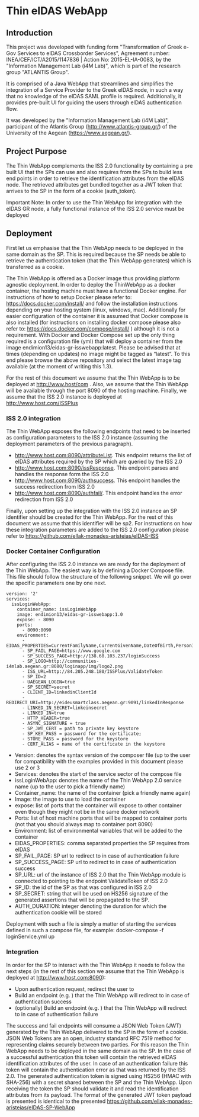 # Thin eIDAS WebApp 

## Introduction

This project was developed with funding form "Transformation of Greek e-Gov Services to eIDAS Crossborder Services", Agreement number: INEA/CEF/ICT/A2015/1147836 | Action No: 2015-EL-IA-0083, by the "Information Management Lab (i4M Lab)", which is part of the research group  "ATLANTIS Group".

It is comprised of a Java WebApp that streamlines and simplifies the integration of a Service Provider to the Greek eIDAS node, in such a way that no
knowledge of the eIDAS SAML  profile is required. Additionally, it provides pre-built UI for guiding the users through eIDAS authentication flow. 

It was developed by the "Information Management Lab (i4M Lab)", participant of the Atlantis Group (http://www.atlantis-group.gr/) of the University of the Aegean (https://www.aegean.gr/).

## Project Purpose

The Thin WebApp complements the ISS 2.0 functionality by containing a pre built UI that the SPs can use and also requires from the SPs to build less end points in order to retrieve the identification attributes from the eIDAS node. The retrieved attributes get bundled together as a JWT token that arrives to the SP in the form of a cookie (auth_token).

Important Note: In order to use the Thin WebApp for integration with the eIDAS GR node, a fully functional instance of the ISS 2.0 service must be deployed

## Deployment
First let us emphasise that the Thin WebApp needs to be deployed in the same domain as the SP. This is required because the SP needs be able to retrieve the authentication token (that the Thin WebApp generates) which is transferred as a cookie.

The Thin WebApp is offered as a Docker image thus providing platform agnostic deployment. In order to deploy the ThinWebApp as a docker container, the hosting machine must have a functional Docker engine. For instructions of how to setup Docker please refer to: https://docs.docker.com/install/ and follow the installation instructions depending on your hosting system (linux, windows, mac). Additionally for easier configuration of the container it is assumed that Docker compose is also installed (for instructions on installing docker compose please also refer to: https://docs.docker.com/compose/install/ ) although it is not a requirement. With Docker and Docker Compose set up the only thing required is a configuration file (yml) that will deploy a container from the image endimion13/eidas-gr-isswebapp:latest. Please be advised that at times (depending on updates) no image might be tagged as “latest”. To this end please browse the above repository and select the latest image tag available (at the moment of writing this 1.3).

For the rest of this document we assume that the Thin WebApp is to be deployed at http://www.host/com . Also, we assume that the Thin WebApp will be available through the port 8090 of the hosting machine. Finally, we assume that the ISS 2.0 instance is deployed at http://www.host.com/ISSPlus

### ISS 2.0 integration

The Thin WebApp exposes the following endpoints that need to be inserted as configuration parameters to the ISS 2.0 instance (assuming the deployment parameters of the previous paragraph).
- http://www.host.com:8090/attributeList. This endpoint returns the list of eIDAS attributes required by the SP which are queried by the ISS 2.0
- http://www.host.com:8090/issResponse. This endpoint parses and handles the response form the ISS 2.0
- http://www.host.com:8090/authsuccess. This endpoint handles the success redirection from ISS 2.0
- http://www.host.com:8090/authfail/. This endpoint handles the error redirection from ISS 2.0

Finally, upon setting up the integration with the ISS 2.0 instance an SP identifier should be created for the Thin WebApp.
For the rest of this document we assume that this identifier will be sp2. 
For instructions on how these integration parameters are added to the ISS 2.0 configuration please refer to  https://github.com/ellak-monades-aristeias/eIDAS-ISS

### Docker Container Configuration

After configuring the ISS 2.0 instance we are ready for the deployment of the Thin WebApp. The easiest way is by defining a Docker Compose file. This file should follow the structure of the following snippet. We will go over the specific parameters one by one next.
```
version: '2'
services: 
  issLoginWebApp: 
    container_name: issLoginWebApp 
    image: endimion13/eidas-gr-isswebapp:1.0 
    expose: - 8090 
    ports: 
      - 8090:8090 
    environment: 
      - EIDAS_PROPERTIES=CurrentFamilyName,CurrentGivenName,DateOfBirth,PersonIdentifier
      - SP_FAIL_PAGE=https://www.google.com
      - SP_SUCCESS_PAGE=http://138.68.103.237/loginSuccess
      - SP_LOGO=http://communities-i4mlab.aegean.gr:8080/loginapp/img/logo2.png
      - ISS_URL=http://84.205.248.180/ISSPlus/ValidateToken
      - SP_ID=2
      - UAEGEAN_LOGIN=true
      - SP_SECRET=secret
      - CLIENT_ID=linkedinClientId
      - REDIRECT_URI=http://eideusmartclass.aegean.gr:9091/linkedInResponse
      - LINKED_IN_SECRET=linkeinsecret
      - LINKED_IN=true
      - HTTP_HEADER=true
      - ASYNC_SIGNATURE = true
      - SP_JWT_CERT = path to private key keystore
      - SP_KEY_PASS = password for the certificate;
      - STORE_PASS = password for the keystore
      - CERT_ALIAS = name of the certificate in the keystore
```

- Version: denotes the syntax version of the composer file (up to the user for compatibility with the examples provided in this document please use 2 or 3
- Services: denotes the start of the service sector of the compose file
- issLoginWebApp: denotes the name of the Thin WebApp 2.0 service name (up to the user to pick a friendly name)
- Container_name: the name of the container (pick a friendly name again)
- Image: the image to use to load the container
- expose: list of ports that the container will expose to other container even though they might not be in the same docker network
- Ports: list of host machine ports that will be mapped to container ports (not that you should always map to container port 8090)
- Environment: list of environmental variables that will be added to the container
- EIDAS_PROPERTIES: comma separated properties the SP requires from eIDAS
- SP_FAIL_PAGE: SP url to redirect to in case of authentication failure
- SP_SUCCESS_PAGE: SP url to redirect to in case of authentication success
- SP_URL: url of the instance of ISS 2.0 that the Thin WebApp module is connected to pointing to the endpoint ValidateToken of ISS 2.0
- SP_ID: the id of the SP as that was configured in ISS 2.0
- SP_SECRET: string that will be used on HS256 signature of the generated assertions that will be propagated to the SP.
- AUTH_DURATION: integer denoting the duration for which the authentication cookie will be stored

Deployment with such a file is simply a matter of starting the services defined in such a compose file, for example: docker-compose -f loginService.yml up

### Integration
In order for the SP to interact with the Thin WebApp it needs to follow the next steps (in the rest of this section we assume that the Thin WebApp is deployed at http://www.host.com:8090):
- Upon authentication request, redirect the user to
- Build an endpoint (e.g. ) that the Thin WebApp will redirect to in case of authentication success
- (optionally) Build an endpoint (e.g. ) that the Thin WebApp will redirect to in case of authentication failure

The success and fail endpoints will consume a JSON Web Token (JWT) generated by the Thin WebApp delivered to the SP in the form of a cookie. JSON Web Tokens are an open, industry standard RFC 7519 method for representing claims securely between two parties. For this reason the Thin WebApp needs to be deployed in the same domain as the SP. In the case of a successful authentication this token will contain the retrieved eIDAS identification attributes of the user. In case of an authentication failure this token will contain the authentication error as that was returned by the ISS 2.0.
The generated authentication token is signed using HS256 (HMAC with SHA-256) with a secret shared between the SP and the Thin WebApp. Upon receiving the token the SP should validate it and read the identification attributes from its payload. The format of the generated JWT token payload is presented is identical to the presented https://github.com/ellak-monades-aristeias/eIDAS-SP-WebApp

 

